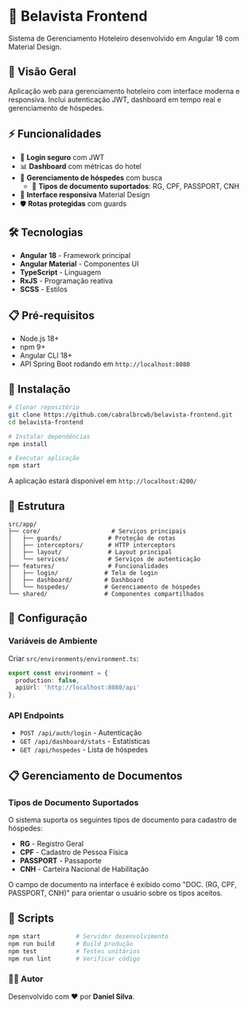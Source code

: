 # 🏨 Belavista Frontend

Sistema de Gerenciamento Hoteleiro desenvolvido em Angular 18 com Material Design.

## 🚀 Visão Geral

Aplicação web para gerenciamento hoteleiro com interface moderna e responsiva. Inclui autenticação JWT, dashboard em tempo real e gerenciamento de hóspedes.

## ⚡ Funcionalidades

- 🔐 **Login seguro** com JWT
- 📊 **Dashboard** com métricas do hotel
- 👥 **Gerenciamento de hóspedes** com busca
  - 📄 **Tipos de documento suportados**: RG, CPF, PASSPORT, CNH
- 🎨 **Interface responsiva** Material Design
- 🛡️ **Rotas protegidas** com guards

## 🛠 Tecnologias

- **Angular 18** - Framework principal
- **Angular Material** - Componentes UI
- **TypeScript** - Linguagem
- **RxJS** - Programação reativa
- **SCSS** - Estilos

## 📋 Pré-requisitos

- Node.js 18+
- npm 9+
- Angular CLI 18+
- API Spring Boot rodando em `http://localhost:8080`

## 🔧 Instalação

```bash
# Clonar repositório
git clone https://github.com/cabralbrcwb/belavista-frontend.git
cd belavista-frontend

# Instalar dependências
npm install

# Executar aplicação
npm start
```

A aplicação estará disponível em `http://localhost:4200/`

## 📁 Estrutura

```
src/app/
├── core/                    # Serviços principais
│   ├── guards/             # Proteção de rotas
│   ├── interceptors/       # HTTP interceptors
│   ├── layout/             # Layout principal
│   └── services/           # Serviços de autenticação
├── features/               # Funcionalidades
│   ├── login/             # Tela de login
│   ├── dashboard/         # Dashboard
│   └── hospedes/          # Gerenciamento de hóspedes
└── shared/                # Componentes compartilhados
```

## 🔑 Configuração

### Variáveis de Ambiente
Criar `src/environments/environment.ts`:

```typescript
export const environment = {
  production: false,
  apiUrl: 'http://localhost:8080/api'
};
```

### API Endpoints
- `POST /api/auth/login` - Autenticação
- `GET /api/dashboard/stats` - Estatísticas
- `GET /api/hospedes` - Lista de hóspedes

## 📋 Gerenciamento de Documentos

### Tipos de Documento Suportados
O sistema suporta os seguintes tipos de documento para cadastro de hóspedes:

- **RG** - Registro Geral
- **CPF** - Cadastro de Pessoa Física
- **PASSPORT** - Passaporte
- **CNH** - Carteira Nacional de Habilitação

O campo de documento na interface é exibido como "DOC. (RG, CPF, PASSPORT, CNH)" para orientar o usuário sobre os tipos aceitos.

## 📜 Scripts

```bash
npm start          # Servidor desenvolvimento
npm run build      # Build produção
npm test           # Testes unitários
npm run lint       # Verificar código
```

### 👨‍💻 Autor

Desenvolvido com ❤️ por **Daniel Silva**.
